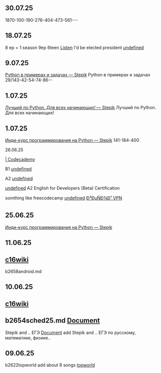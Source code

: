 

## 30.07.25
1870-100-190-276-404-473-561---


## 18.07.25
8 ep = 1 season 9ep
6teen
[Listen](https://mlapinm.github.io/c12elisten/d66index.html?page=10)
I'd be elected president
[undefined](https://kadikama.com/322-2004-shestnadcatiletnie.html)


## 9.07.25
[Python в примерах и задачах — Stepik](https://stepik.org/course/58638/syllabus)
Python в примерах и задачах
29/143-42-54-74-86--

## 1.07.25
[Лучший по Python. Для всех начинающих! — Stepik](https://stepik.org/course/214271/syllabus)
Лучший по Python. Для всех начинающих!
## 1.07.25
[Инди-курс программирования на Python — Stepik](https://stepik.org/course/63085/syllabus)
141-184-400

26.06.25

[| Codecademy](https://www.codecademy.com/courses/introduction-to-javascript/lessons/introduction-to-javascript/exercises/review)

B1
[undefined](https://www.freecodecamp.org/learn/b1-english-for-developers/learn-how-to-describe-places-and-events/task-3)

A2
[undefined](https://www.freecodecamp.org/learn/a2-english-for-developers/learn-greetings-in-your-first-day-at-the-office/task-6)

[undefined](https://www.freecodecamp.org/learn)
A2 English for Developers (Beta) Certification

somthing like freecodecamp
[undefined](https://alternativeto.net/software/free-code-camp/)
[Ð³ÐµÑÐ¾Ð¹ VPN](https://foxma.work/)



## 25.06.25
[Инди-курс программирования на Python — Stepik](https://stepik.org/course/63085/syllabus)




## 11.06.25
[c16wiki](https://mlapinm.github.io/c16wiki/)
--

b2658android.md

## 10.06.25
[c16wiki](https://mlapinm.github.io/c16wiki/)
--
b2654sched25.md
[Document](https://mlapinm.github.io/c16wiki/b2654sched25.html)
--
Stepik and .. ЕГЭ
[Document](https://mlapinm.github.io/c16wiki/b2644books.html)
add
Stepik and ..
ЕГЭ по русскому, математике, физике..

## 09.06.25 
b2622topworld
add about 8 songs
[topworld](https://mlapinm.github.io/c16wiki/b2622topworld.html)


